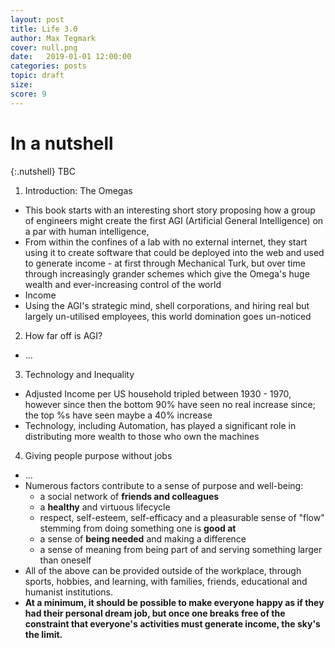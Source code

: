 ```yaml
---
layout: post
title: Life 3.0
author: Max Tegmark
cover: null.png
date:   2019-01-01 12:00:00
categories: posts
topic: draft
size: 
score: 9
---
```


# In a nutshell

{:.nutshell}
TBC


1. 	Introduction: The Omegas
- 	This book starts with an interesting short story proposing how a group of engineers might create the first AGI (Artificial General Intelligence) on a par with human intelligence, 
-	From within the confines of a lab with no external internet, they start using it to create software that could be deployed into the web and used to generate income - at first through Mechanical Turk, but over time through increasingly grander schemes which give the Omega's huge wealth and ever-increasing control of the world
-	Income
-	Using the AGI's strategic mind, shell corporations, and hiring real but largely un-utilised employees, this world domination goes un-noticed

2.	How far off is AGI?
- 	...


3.	Technology and Inequality
- Adjusted Income per US household tripled between 1930 - 1970, however since then the bottom 90% have seen no real increase since; the top %s have seen maybe a 40% increase
- Technology, including Automation, has played a significant role in distributing more wealth to those who own the machines

4.	Giving people purpose without jobs
- ...
- Numerous factors contribute to a sense of purpose and well-being:
  - a social network of **friends and colleagues**
  - a **healthy** and virtuous lifecycle
  - respect, self-esteem, self-efficacy and a pleasurable sense of "flow" stemming from doing something one is **good at**
  - a sense of **being needed** and making a difference
  - a sense of meaning from being part of and serving something larger than oneself
- All of the above can be provided outside of the workplace, through sports, hobbies, and learning, with families, friends, educational and humanist institutions.
- **At a minimum, it should be possible to make everyone happy as if they had their personal dream job, but once one breaks free of the constraint that everyone's activities must generate income, the sky's the limit.**
